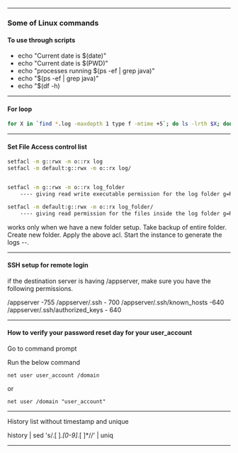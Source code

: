 
---
### Some of Linux commands


#### To use through scripts

- echo "Current date is $(date)"
- echo "Current date is $(PWD)"
- echo "processes running $(ps -ef | grep java)"
- echo "$(ps -ef | grep java)"
- echo "$(df -h)

---

#### For loop

```bash
for X in `find *.log -maxdepth 1 type f -mtime +5`; do ls -lrth $X; done
```

---

#### Set File Access control list

```bash
setfacl -m g::rwx -m o::rx log
setfacl -m default:g::rwx -m o::rx log/
```

```bash

setfacl -m g::rwx -m o::rx log_folder 
    ---- giving read write executable permission for the log folder g=RWX others=RX
```
```bash
setfacl -m default:g::rwx -m o::rx log_folder/ 
    ---- giving read permission for the files inside the log folder g=RWX others=RX
```

works only when we have a new folder setup.  Take backup of entire folder.  Create new folder. Apply the above acl. Start the instance to generate the logs --.  

---

#### SSH setup for remote login

if the destination server is having /appserver, make sure you have the following permissions.

/appserver -755
/appserver/.ssh - 700
/appserver/.ssh/known_hosts -640
/appserver/.ssh/authorized_keys - 640

---------------------------------------------------------------------

#### How to verify your password reset day for your user_account

Go to command prompt

Run the below command

    net user user_account /domain

or

    net user /domain "user_account"

---

History list without timestamp and unique 

history | sed 's/.[ ]*.[0-9]*.[ ]*//' | uniq

---

